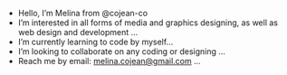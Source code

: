 -  Hello, I’m Melina from @cojean-co
-  I’m interested in all forms of media and graphics designing, as well as web design and development ...
-  I’m currently learning to code by myself...
-  I’m looking to collaborate on any coding or designing ...
-  Reach me by email: melina.cojean@gmail.com ...

<!---
cojean-co/cojean-co is a ✨ special ✨ repository because its `README.md` (this file) appears on your GitHub profile.
You can click the Preview link to take a look at your changes.
--->
